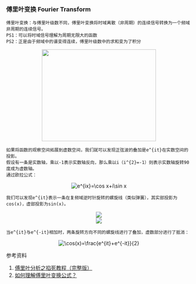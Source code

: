 ### 傅里叶变换 Fourier Transform

    傅里叶变换：与傅里叶级数不同，傅里叶变换将时域离散（非周期）的连续信号转换为一个频域非周期的连续信号。
    PS1：可以将时域信号理解为周期无限大的函数
    PS2：正是由于频域中的谱变得连续，傅里叶级数中的求和变为了积分
    
<div align=center><img width="310" height="250" src="https://upload.wikimedia.org/wikipedia/commons/thumb/5/51/Fourier_unit_pulse.svg/800px-Fourier_unit_pulse.svg.png"/></div>

    如果将函数的观察空间拓展到虚数空间，我们就可以发现正弦波的叠加是e^{it}在实数空间的投影。
    假设有一条是实数轴，乘以-1表示实数轴反向，那么乘以i（i^{2}=-1）则表示实数轴旋转90度成为虚数轴。
    通过欧拉公式：
    
<div align=center><img src="https://latex.codecogs.com/gif.latex?e^{ix}=\cos&space;x&plus;i\sin&space;x" title="e^{ix}=\cos x+i\sin x"/></div>

    我们可以发现e^{it}表示一条在复频域逆时针旋转的螺旋线（类似弹簧），其实部投影为cos(x)，虚部投影为sin(x)。
    
<div align=center><img src="https://pic2.zhimg.com/80/v2-5d7bcbf6454b2612da47e85bdbab99e5_hd.jpg"/></div>
<div align=center><img src="https://upload.wikimedia.org/wikipedia/commons/thumb/e/e3/Euler%27s_Formula_c.png/330px-Euler%27s_Formula_c.png"/></div>

    当e^{it}与e^{-it}相加时，两条旋转方向不同的螺旋线进行了叠加，虚数部分进行了抵消：
    
<div align=center><img src="https://latex.codecogs.com/gif.latex?\cos(x)=\frac{e^{it}&plus;e^{-it}}{2}" title="\cos(x)=\frac{e^{it}+e^{-it}}{2}" /></div>


参考资料
1. [傅里叶分析之掐死教程（完整版）](https://zhuanlan.zhihu.com/p/19763358)
2. [如何理解傅里叶变换公式？](https://www.zhihu.com/question/19714540)
